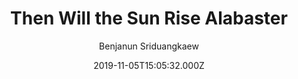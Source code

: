 ---
title: "Then Will the Sun Rise Alabaster"
date: 2019-11-05T15:05:32.000Z
draft: false
tags: [Benjanun Sriduangkaew]
layout: book
image: https://images-na.ssl-images-amazon.com/images/P/B07ZN3Q2WM.LZZZZZZZ.jpg
image: 
  - https://images-na.ssl-images-amazon.com/images/P/B07ZN3Q2WM.LZZZZZZZ.jpg
asin: "B07ZN3Q2WM"
yaml: then-will-the-sun-rise-alabaster
author: Benjanun Sriduangkaew

---